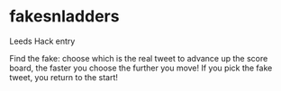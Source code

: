 fakesnladders
=============

Leeds Hack entry

Find the fake: choose which is the real tweet to advance up the score board, the faster you choose the further you move! If you pick the fake tweet, you return to the start!
